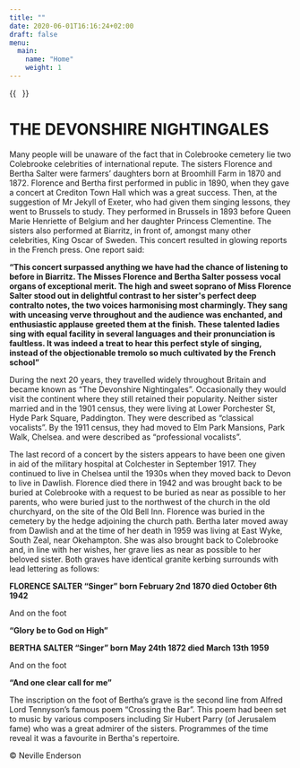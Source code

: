 ```yaml
---
title: ""
date: 2020-06-01T16:16:24+02:00
draft: false
menu:
  main:
    name: "Home"
    weight: 1
---
```


{{<image float="right" width="11em" frame="true" caption="Portrait of me by Michiel Jansz. van Mierevelt" src="img/hugo-portrait.jpg" >}}

THE DEVONSHIRE NIGHTINGALES 
============================

Many people will be unaware of the fact that in Colebrooke cemetery lie
two Colebrooke celebrities of international repute. The sisters Florence
and Bertha Salter were farmers’ daughters born at Broomhill Farm in 1870
and 1872. Florence and Bertha first performed in public in 1890, when
they gave a concert at Crediton Town Hall which was a great success.
Then, at the suggestion of Mr Jekyll of Exeter, who had given them
singing lessons, they went to Brussels to study. They performed in
Brussels in 1893 before Queen Marie Henriette of Belgium and her
daughter Princess Clementine. The sisters also performed at Biarritz, in
front of, amongst many other celebrities, King Oscar of Sweden. This
concert resulted in glowing reports in the French press. One report
said:

**“This concert surpassed anything we have had the chance of listening to
before in Biarritz. The Misses Florence and Bertha Salter possess vocal
organs of exceptional merit. The high and sweet soprano of Miss Florence
Salter stood out in delightful contrast to her sister's perfect deep
contralto notes, the two voices harmonising most charmingly. They sang
with unceasing verve throughout and the audience was enchanted, and
enthusiastic applause greeted them at the finish. These talented ladies
sing with equal facility in several languages and their pronunciation is
faultless. It was indeed a treat to hear this perfect style of singing,
instead of the objectionable tremolo so much cultivated by the French
school”**

During the next 20 years, they travelled widely throughout Britain and
became known as “The Devonshire Nightingales”. Occasionally they would
visit the continent where they still retained their popularity. Neither
sister married and in the 1901 census, they were living at Lower
Porchester St, Hyde Park Square, Paddington. They were described as
“classical vocalists”. By the 1911 census, they had moved to Elm Park
Mansions, Park Walk, Chelsea. and were described as “professional
vocalists”.

The last record of a concert by the sisters appears to have been one
given in aid of the military hospital at Colchester in September 1917.
They continued to live in Chelsea until the 1930s when they moved back
to Devon to live in Dawlish. Florence died there in 1942 and was brought
back to be buried at Colebrooke with a request to be buried as near as
possible to her parents, who were buried just to the northwest of the
church in the old churchyard, on the site of the Old Bell Inn. Florence
was buried in the cemetery by the hedge adjoining the church path.
Bertha later moved away from Dawlish and at the time of her death in
1959 was living at East Wyke, South Zeal, near Okehampton. She was also
brought back to Colebrooke and, in line with her wishes, her grave lies
as near as possible to her beloved sister. Both graves have identical
granite kerbing surrounds with lead lettering as follows:

**FLORENCE SALTER “Singer” born February 2nd 1870 died October 6th 1942**

And on the foot

**“Glory be to God on High”**

**BERTHA SALTER “Singer” born May 24th 1872 died March 13th 1959**

And on the foot

**“And one clear call for me”**

The inscription on the foot of Bertha’s grave is the second line from
Alfred Lord Tennyson’s famous poem “Crossing the Bar”. This poem had
been set to music by various composers including Sir Hubert Parry (of
Jerusalem fame) who was a great admirer of the sisters. Programmes of
the time reveal it was a favourite in Bertha's repertoire.

© Neville Enderson
